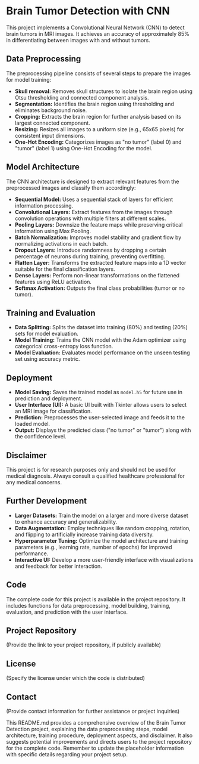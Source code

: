 # Brain Tumor Detection with CNN

This project implements a Convolutional Neural Network (CNN) to detect brain tumors in MRI images. It achieves an accuracy of approximately 85% in differentiating between images with and without tumors.

## Data Preprocessing

The preprocessing pipeline consists of several steps to prepare the images for model training:

* **Skull removal:** Removes skull structures to isolate the brain region using Otsu thresholding and connected component analysis.
* **Segmentation:** Identifies the brain region using thresholding and eliminates background noise.
* **Cropping:** Extracts the brain region for further analysis based on its largest connected component.
* **Resizing:** Resizes all images to a uniform size (e.g., 65x65 pixels) for consistent input dimensions.
* **One-Hot Encoding:** Categorizes images as "no tumor" (label 0) and "tumor" (label 1) using One-Hot Encoding for the model.

## Model Architecture

The CNN architecture is designed to extract relevant features from the preprocessed images and classify them accordingly:

* **Sequential Model:** Uses a sequential stack of layers for efficient information processing.
* **Convolutional Layers:** Extract features from the images through convolution operations with multiple filters at different scales.
* **Pooling Layers:** Downsize the feature maps while preserving critical information using Max Pooling.
* **Batch Normalization:** Improves model stability and gradient flow by normalizing activations in each batch.
* **Dropout Layers:** Introduce randomness by dropping a certain percentage of neurons during training, preventing overfitting.
* **Flatten Layer:** Transforms the extracted feature maps into a 1D vector suitable for the final classification layers.
* **Dense Layers:** Perform non-linear transformations on the flattened features using ReLU activation.
* **Softmax Activation:** Outputs the final class probabilities (tumor or no tumor).

## Training and Evaluation

* **Data Splitting:** Splits the dataset into training (80%) and testing (20%) sets for model evaluation.
* **Model Training:** Trains the CNN model with the Adam optimizer using categorical cross-entropy loss function.
* **Model Evaluation:** Evaluates model performance on the unseen testing set using accuracy metric.

## Deployment

* **Model Saving:** Saves the trained model as `model.h5` for future use in prediction and deployment.
* **User Interface (UI):** A basic UI built with Tkinter allows users to select an MRI image for classification.
* **Prediction:** Preprocesses the user-selected image and feeds it to the loaded model.
* **Output:** Displays the predicted class ("no tumor" or "tumor") along with the confidence level.

## Disclaimer

This project is for research purposes only and should not be used for medical diagnosis. Always consult a qualified healthcare professional for any medical concerns.

## Further Development

* **Larger Datasets:** Train the model on a larger and more diverse dataset to enhance accuracy and generalizability.
* **Data Augmentation:**  Employ techniques like random cropping, rotation, and flipping to artificially increase training data diversity.
* **Hyperparameter Tuning:** Optimize the model architecture and training parameters (e.g., learning rate, number of epochs) for improved performance.
* **Interactive UI:** Develop a more user-friendly interface with visualizations and feedback for better interaction.

## Code

The complete code for this project is available in the project repository. It includes functions for data preprocessing, model building, training, evaluation, and prediction with the user interface.

## Project Repository

(Provide the link to your project repository, if publicly available)

## License

(Specify the license under which the code is distributed)

## Contact

(Provide contact information for further assistance or project inquiries)

This README.md provides a comprehensive overview of the Brain Tumor Detection project, explaining the data preprocessing steps, model architecture, training procedure, deployment aspects, and disclaimer. It also suggests potential improvements and directs users to the project repository for the complete code. Remember to update the placeholder information with specific details regarding your project setup.
